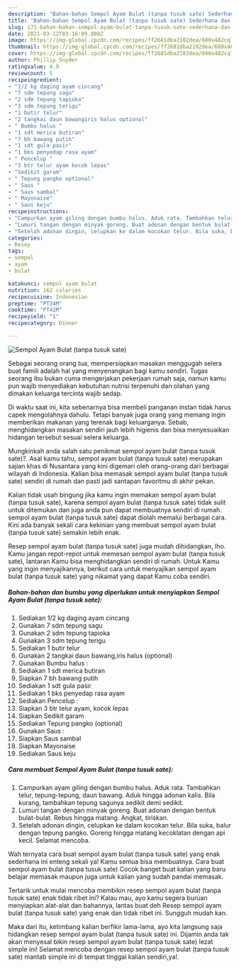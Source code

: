 ```yaml
---
description: "Bahan-bahan Sempol Ayam Bulat (tanpa tusuk sate) Sederhana dan Mudah Dibuat"
title: "Bahan-bahan Sempol Ayam Bulat (tanpa tusuk sate) Sederhana dan Mudah Dibuat"
slug: 171-bahan-bahan-sempol-ayam-bulat-tanpa-tusuk-sate-sederhana-dan-mudah-dibuat
date: 2021-03-12T03:16:09.008Z
image: https://img-global.cpcdn.com/recipes/ff2681dba2102dea/680x482cq70/sempol-ayam-bulat-tanpa-tusuk-sate-foto-resep-utama.jpg
thumbnail: https://img-global.cpcdn.com/recipes/ff2681dba2102dea/680x482cq70/sempol-ayam-bulat-tanpa-tusuk-sate-foto-resep-utama.jpg
cover: https://img-global.cpcdn.com/recipes/ff2681dba2102dea/680x482cq70/sempol-ayam-bulat-tanpa-tusuk-sate-foto-resep-utama.jpg
author: Phillip Snyder
ratingvalue: 4.9
reviewcount: 5
recipeingredient:
- "1/2 kg daging ayam cincang"
- "7 sdm tepung sagu"
- "2 sdm tepung tapioka"
- "3 sdm tepung terigu"
- "1 butir telur"
- "2 tangkai daun bawangiris halus optional"
- " Bumbu halus "
- "1 sdt merica butiran"
- "7 bh bawang putih"
- "1 sdt gula pasir"
- "1 bks penyedap rasa ayam"
- " Pencelup "
- "3 btr telur ayam kocok lepas"
- "Sedikit garam"
- " Tepung pangko optional"
- " Saus "
- " Saus sambal"
- " Mayonaise"
- " Saus keju"
recipeinstructions:
- "Campurkan ayam giling dengan bumbu halus. Aduk rata. Tambahkan telur, tepung-tepung, daun bawang. Aduk hingga adonan kalis. Bila kurang, tambahkan tepung sagunya sedikit demi sedikit."
- "Lumuri tangan dengan minyak goreng. Buat adonan dengan bentuk bulat-bulat. Rebus hingga matang. Angkat, tiriskan."
- "Setelah adonan dingin, celupkan ke dalam kocokan telur. Bila suka, balur dengan tepung pangko. Goreng hingga matang kecoklatan dengan api kecil. Selamat mencoba."
categories:
- Resep
tags:
- sempol
- ayam
- bulat

katakunci: sempol ayam bulat 
nutrition: 162 calories
recipecuisine: Indonesian
preptime: "PT34M"
cooktime: "PT42M"
recipeyield: "1"
recipecategory: Dinner

---
```



![Sempol Ayam Bulat (tanpa tusuk sate)](https://img-global.cpcdn.com/recipes/ff2681dba2102dea/680x482cq70/sempol-ayam-bulat-tanpa-tusuk-sate-foto-resep-utama.jpg)

Sebagai seorang orang tua, mempersiapkan masakan menggugah selera buat famili adalah hal yang menyenangkan bagi kamu sendiri. Tugas seorang ibu bukan cuma mengerjakan pekerjaan rumah saja, namun kamu pun wajib menyediakan kebutuhan nutrisi terpenuhi dan olahan yang dimakan keluarga tercinta wajib sedap.

Di waktu  saat ini, kita sebenarnya bisa membeli panganan instan tidak harus capek mengolahnya dahulu. Tetapi banyak juga orang yang memang ingin memberikan makanan yang terenak bagi keluarganya. Sebab, menghidangkan masakan sendiri jauh lebih higienis dan bisa menyesuaikan hidangan tersebut sesuai selera keluarga. 



Mungkinkah anda salah satu penikmat sempol ayam bulat (tanpa tusuk sate)?. Asal kamu tahu, sempol ayam bulat (tanpa tusuk sate) merupakan sajian khas di Nusantara yang kini digemari oleh orang-orang dari berbagai wilayah di Indonesia. Kalian bisa memasak sempol ayam bulat (tanpa tusuk sate) sendiri di rumah dan pasti jadi santapan favoritmu di akhir pekan.

Kalian tidak usah bingung jika kamu ingin memakan sempol ayam bulat (tanpa tusuk sate), karena sempol ayam bulat (tanpa tusuk sate) tidak sulit untuk ditemukan dan juga anda pun dapat membuatnya sendiri di rumah. sempol ayam bulat (tanpa tusuk sate) dapat diolah memalui berbagai cara. Kini ada banyak sekali cara kekinian yang membuat sempol ayam bulat (tanpa tusuk sate) semakin lebih enak.

Resep sempol ayam bulat (tanpa tusuk sate) juga mudah dihidangkan, lho. Kamu jangan repot-repot untuk memesan sempol ayam bulat (tanpa tusuk sate), lantaran Kamu bisa menghidangkan sendiri di rumah. Untuk Kamu yang ingin menyajikannya, berikut cara untuk menyajikan sempol ayam bulat (tanpa tusuk sate) yang nikamat yang dapat Kamu coba sendiri.

<!--inarticleads1-->

##### Bahan-bahan dan bumbu yang diperlukan untuk menyiapkan Sempol Ayam Bulat (tanpa tusuk sate):

1. Sediakan 1/2 kg daging ayam cincang
1. Gunakan 7 sdm tepung sagu
1. Gunakan 2 sdm tepung tapioka
1. Gunakan 3 sdm tepung terigu
1. Sediakan 1 butir telur
1. Gunakan 2 tangkai daun bawang,iris halus (optional)
1. Gunakan  Bumbu halus :
1. Sediakan 1 sdt merica butiran
1. Siapkan 7 bh bawang putih
1. Sediakan 1 sdt gula pasir
1. Sediakan 1 bks penyedap rasa ayam
1. Sediakan  Pencelup :
1. Siapkan 3 btr telur ayam, kocok lepas
1. Siapkan Sedikit garam
1. Sediakan  Tepung pangko (optional)
1. Gunakan  Saus :
1. Siapkan  Saus sambal
1. Siapkan  Mayonaise
1. Sediakan  Saus keju




<!--inarticleads2-->

##### Cara membuat Sempol Ayam Bulat (tanpa tusuk sate):

1. Campurkan ayam giling dengan bumbu halus. Aduk rata. Tambahkan telur, tepung-tepung, daun bawang. Aduk hingga adonan kalis. Bila kurang, tambahkan tepung sagunya sedikit demi sedikit.
1. Lumuri tangan dengan minyak goreng. Buat adonan dengan bentuk bulat-bulat. Rebus hingga matang. Angkat, tiriskan.
1. Setelah adonan dingin, celupkan ke dalam kocokan telur. Bila suka, balur dengan tepung pangko. Goreng hingga matang kecoklatan dengan api kecil. Selamat mencoba.




Wah ternyata cara buat sempol ayam bulat (tanpa tusuk sate) yang enak sederhana ini enteng sekali ya! Kamu semua bisa membuatnya. Cara buat sempol ayam bulat (tanpa tusuk sate) Cocok banget buat kalian yang baru belajar memasak maupun juga untuk kalian yang sudah pandai memasak.

Tertarik untuk mulai mencoba membikin resep sempol ayam bulat (tanpa tusuk sate) enak tidak ribet ini? Kalau mau, ayo kamu segera buruan menyiapkan alat-alat dan bahannya, lantas buat deh Resep sempol ayam bulat (tanpa tusuk sate) yang enak dan tidak ribet ini. Sungguh mudah kan. 

Maka dari itu, ketimbang kalian berfikir lama-lama, ayo kita langsung saja hidangkan resep sempol ayam bulat (tanpa tusuk sate) ini. Dijamin anda tak akan menyesal bikin resep sempol ayam bulat (tanpa tusuk sate) lezat simple ini! Selamat mencoba dengan resep sempol ayam bulat (tanpa tusuk sate) mantab simple ini di tempat tinggal kalian sendiri,ya!.

